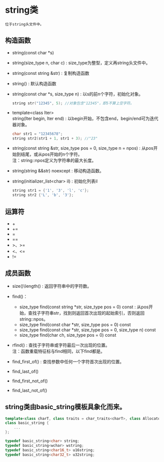 # string类

    位于string头文件中。

## 构造函数
   
+ string(const char *s)
+ string(size_type n, char c) : size_type为整型，定义再string头文件中。
+ string(const string &str) : 复制构造函数
+ string() : 默认构造函数
+ string(const char *s, size_type n) : 以s的前n个字符，初始化对象。
  
    ```c++
    string str("12345", 5); //对象包含"12345"，即5不算上空字符。
    ```
    
+ template\<class Iter>  
    string(Iter begin, Iter end) : 以begin开始，不包含end，begin/end可为迭代器对象。

    ```c++
    char str1 = "12345678";
    string str2(str1 + 1, str1 + 3); //"23"
    ```
+ string(const string &str, size_type pos = 0, size_type n = npos) : 从pos开始到结尾，或从pos开始的n个字符。  
    注：string::npos定义为字符串的最大长度。
+ string(string &&str) noexcept : 移动构造函数。
+ string(initializer_list\<char> il) : 初始化列表il

    ```c++
    string str1 = {'1', '3', 'l', 'c'};
    string str2 {'L', 'b', '3'};
    ```
  
## 运算符
    
   + \+
   + +=
   + =
   + ==
   + \>、>=
   + \<、<=
   + !=

## 成员函数
   
   + size()\length() : 返回字符串中的字符数。
  
   + find()：
        - size_type find(const string *str, size_type pos = 0) const : 从pos开始，查找子字符串str，找到则返回首次出现的起始索引，否则返回string::npos。
        - size_type find(const char *str, size_type pos = 0) const
        - size_type find(const char *str, size_type pos = 0, size_type n) const
        - size_type find(char ch, size_type pos = 0) const
  
   + rfind() : 查找子字符串或字符最后一次出现的位置。  
        注：函数重载特征标与find相同，以下find都是。
    
   + find_first_of() : 查找参数中任何一个字符首次出现的位置。
  
   + find_last_of()
  
   + find_first_not_of()
  
   + find_last_not_of()

## string类由basic_string模板具象化而来。

```c++
template<class charT, class traits = char_traits<charT>, class Allocator = allocator<charT>>
class basic_string {
    ...
};

typedef basic_string<char> string;
typedef basic_string<wchar> wstring;
typedef basic_string<char16_t> u16string;
typedef basic_string<char32_t> u32string;
```
   
